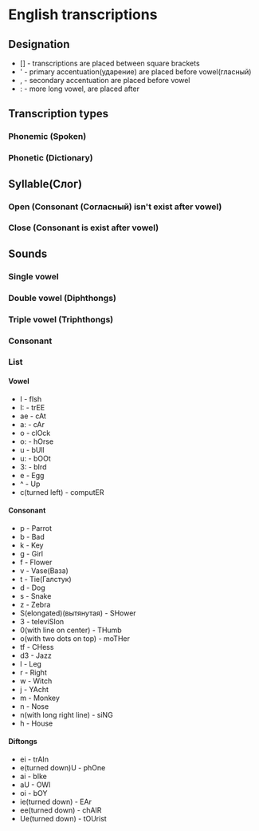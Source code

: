 # English transcriptions

## Designation

+ [] - transcriptions are placed between square brackets
+ ' - primary accentuation(ударение) are placed before vowel(гласный)
+ , - secondary accentuation are placed before vowel
+ : - more long vowel, are placed after

## Transcription types

### Phonemic (Spoken)

### Phonetic (Dictionary)

## Syllable(Слог)

### Open (Consonant (Согласный) isn't exist after vowel)

### Close (Consonant is exist after vowel)

## Sounds

### Single vowel

### Double vowel (Diphthongs)

### Triple vowel (Triphthongs)

### Consonant

### List

#### Vowel

+ I - fIsh
+ I: - trEE
+ ae - cAt
+ a: - cAr
+ o - clOck
+ o: - hOrse
+ u - bUll
+ u: - bOOt
+ 3: - bIrd
+ e - Egg
+ ^ - Up
+ c(turned left) - computER

#### Consonant

+ p - Parrot
+ b - Bad
+ k - Key
+ g - Girl
+ f - Flower
+ v - Vase(Ваза)
+ t - Tie(Галстук)
+ d - Dog
+ s - Snake
+ z - Zebra
+ S(elongated)(вытянутая) - SHower
+ 3 - televiSIon
+ 0(with line on center) - THumb
+ o(with two dots on top) - moTHer
+ tf - CHess
+ d3 - Jazz
+ l - Leg
+ r - Right
+ w - Witch
+ j - YAcht
+ m - Monkey
+ n - Nose
+ n(with long right line) - siNG
+ h - House

#### Diftongs

+ ei - trAIn
+ e(turned down)U - phOne
+ ai - bIke
+ aU - OWl
+ oi - bOY
+ ie(turned down) - EAr
+ ee(turned down) - chAIR
+ Ue(turned down) - tOUrist

